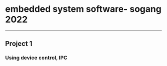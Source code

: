 # embedded system software- sogang 2022
-------------------------------

## Project 1
### Using device control, IPC
